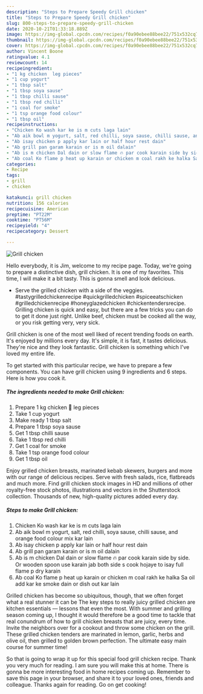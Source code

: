 ```yaml
---
description: "Steps to Prepare Speedy Grill chicken"
title: "Steps to Prepare Speedy Grill chicken"
slug: 800-steps-to-prepare-speedy-grill-chicken
date: 2020-10-21T01:33:18.889Z
image: https://img-global.cpcdn.com/recipes/f0a90ebee88bee22/751x532cq70/grill-chicken-recipe-main-photo.jpg
thumbnail: https://img-global.cpcdn.com/recipes/f0a90ebee88bee22/751x532cq70/grill-chicken-recipe-main-photo.jpg
cover: https://img-global.cpcdn.com/recipes/f0a90ebee88bee22/751x532cq70/grill-chicken-recipe-main-photo.jpg
author: Vincent Boone
ratingvalue: 4.1
reviewcount: 14
recipeingredient:
- "1 kg chicken  leg pieces"
- "1 cup yogurt"
- "1 tbsp salt"
- "1 tbsp soya sause"
- "1 tbsp chilli sause"
- "1 tbsp red chilli"
- "1 coal for smoke"
- "1 tsp orange food colour"
- "1 tbsp oil"
recipeinstructions:
- "Chicken Ko wash kar ke is m cuts laga lain"
- "Ab aik bowl m yogurt, salt, red chilli, soya sause, chilli sause, and orange food colour mix kar lain"
- "Ab isay chicken p apply kar lain or half hour rest dain"
- "Ab grill pan garam karain or is m oil dalain"
- "Ab is m chicken Dal dain or slow flame 🔥 par cook karain side by side. Or wooden spoon use karain jab both side s cook hojaye to isay full flame p dry karain"
- "Ab coal Ko flame p heat up karain or chicken m coal rakh ke halka Sa oil add kar ke smoke dain or dish out kar lain"
categories:
- Recipe
tags:
- grill
- chicken

katakunci: grill chicken 
nutrition: 156 calories
recipecuisine: American
preptime: "PT22M"
cooktime: "PT56M"
recipeyield: "4"
recipecategory: Dessert

---
```



![Grill chicken](https://img-global.cpcdn.com/recipes/f0a90ebee88bee22/751x532cq70/grill-chicken-recipe-main-photo.jpg)

Hello everybody, it is Jim, welcome to my recipe page. Today, we're going to prepare a distinctive dish, grill chicken. It is one of my favorites. This time, I will make it a bit tasty. This is gonna smell and look delicious.

- Serve the grilled chicken with a side of the veggies. #tastygrilledchickenrecipe #quickgrilledchicken #spiceeatschicken #grilledchickenrecipe #honeyglazedchicken #chickentendersrecipe. Grilling chicken is quick and easy, but there are a few tricks you can do to get it done just right. Unlike beef, chicken must be cooked all the way, or you risk getting very, very sick.

Grill chicken is one of the most well liked of recent trending foods on earth. It's enjoyed by millions every day. It's simple, it is fast, it tastes delicious. They're nice and they look fantastic. Grill chicken is something which I've loved my entire life.


To get started with this particular recipe, we have to prepare a few components. You can have grill chicken using 9 ingredients and 6 steps. Here is how you cook it.

<!--inarticleads1-->

##### The ingredients needed to make Grill chicken:

1. Prepare 1 kg chicken 🍗 leg pieces
1. Take 1 cup yogurt
1. Make ready 1 tbsp salt
1. Prepare 1 tbsp soya sause
1. Get 1 tbsp chilli sause
1. Take 1 tbsp red chilli
1. Get 1 coal for smoke
1. Take 1 tsp orange food colour
1. Get 1 tbsp oil


Enjoy grilled chicken breasts, marinated kebab skewers, burgers and more with our range of delicious recipes. Serve with fresh salads, rice, flatbreads and much more. Find grill chicken stock images in HD and millions of other royalty-free stock photos, illustrations and vectors in the Shutterstock collection. Thousands of new, high-quality pictures added every day. 

<!--inarticleads2-->

##### Steps to make Grill chicken:

1. Chicken Ko wash kar ke is m cuts laga lain
1. Ab aik bowl m yogurt, salt, red chilli, soya sause, chilli sause, and orange food colour mix kar lain
1. Ab isay chicken p apply kar lain or half hour rest dain
1. Ab grill pan garam karain or is m oil dalain
1. Ab is m chicken Dal dain or slow flame 🔥 par cook karain side by side. Or wooden spoon use karain jab both side s cook hojaye to isay full flame p dry karain
1. Ab coal Ko flame p heat up karain or chicken m coal rakh ke halka Sa oil add kar ke smoke dain or dish out kar lain


Grilled chicken has become so ubiquitous, though, that we often forget what a real stunner it can be The key steps to really juicy grilled chicken are kitchen essentials — lessons that even the most. With summer and grilling season coming up, I thought it would therefore be a good time to tackle that real conundrum of how to grill chicken breasts that are juicy, every time. Invite the neighbors over for a cookout and throw some chicken on the grill. These grilled chicken tenders are marinated in lemon, garlic, herbs and olive oil, then grilled to golden brown perfection. The ultimate easy main course for summer time! 

So that is going to wrap it up for this special food grill chicken recipe. Thank you very much for reading. I am sure you will make this at home. There is gonna be more interesting food in home recipes coming up. Remember to save this page in your browser, and share it to your loved ones, friends and colleague. Thanks again for reading. Go on get cooking!
